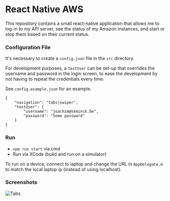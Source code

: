 # React Native AWS

This repository contains a small react-native application that allows me to log-in to my API server, see the status of my Amazon instances, and start or stop them based on their current status.

### Configuration File

It's necessary to create a `config.json` file in the `src` directory.

For development purposes, a `testUser` can be set-up that overrides the username and password in the login screen, to ease the development by not having to repeat the credentials every time.

See `config.example.json` for an example.
```
{
    "navigation": "tabs|swiper",
    "testUser": {
        "username": "joachim@seminck.be",
        "password": "Some password"
    }
}
```

### Run

* `npm run start` via cmd
* Run via XCode (build and run on a simulator)

To run on a device, connect to laptop and change the URL in `AppDelegate.m` to match the local laptop ip (instead of using localhost).

### Screenshots

![Tabs](https://github.com/jseminck/react-native-github-feed/blob/master/screenshots/aws.gif)
